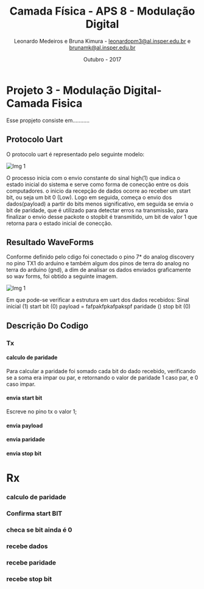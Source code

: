 ﻿---
title: Camada Física -  APS 8 - Modulação Digital
author: Leonardo Medeiros e Bruna Kimura - leonardopm3@al.insper.edu.br e brunamk@al.insper.edu.br
date: Outubro - 2017
---


# Projeto 3 - Modulação Digital- Camada Fisica
Esse propjeto consiste em...........

## Protocolo Uart

O protocolo uart é representado pelo seguinte modelo:

![Img 1](doc/imagem1.png)

O processo inicia com o envio constante do sinal high(1) que indica o estado inicial do sistema e serve como forma de conecção entre os dois computadores.
o inicio da recepção de dados ocorre ao receber um start bit, ou seja um bit 0 (Low). Logo em seguida, começa o envio dos dados(payload) a partir do bits 
menos significativo, em seguida se envia o bit de paridade, que é utilizado para detectar erros na transmissâo, para finalizar o envio desse packote o 
stopbit é transmitido, um bit de valor 1 que retorna para o estado inicial de conecção.

## Resultado WaveForms
Conforme definido pelo cdigo foi conectado o pino 7* do analog discovery no pino TX1 do arduino e também algum dos pinos de terra do analog no terra do arduino (gnd),
a dim de analisar os dados enviados graficamente so wav forms, foi obtido a seguinte imagem.

![Img 1](doc/imagem2.png)

Em que pode-se verificar a estrutura em uart dos dados recebidos:
Sinal inicial (1)
start bit (0)
payload         =  fafpakfpkafpakspf
paridade ()
stop bit (0)


## Descrição Do Codigo

### Tx
#### calculo de paridade

Para calcular a paridade foi somado cada bit do dado recebido, verificando se a soma era impar ou par, e retornando o valor de paridade 
1 caso par, e 0 caso impar. 
	
#### envia start bit

Escreve no pino tx o valor 1;
	
#### envia payload

#### envia paridade

#### envia stop bit


# Rx

### calculo de paridade

### Confirma start BIT

### checa se bit ainda é 0
  
### recebe dados

### recebe paridade

### recebe stop bit  








